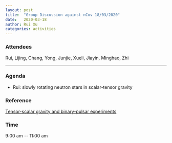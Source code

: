 ```yaml
---
layout: post
title:  "Group Discussion against nCov 18/03/2020"
date:   2020-03-18
author: Rui Xu
categories: activities
---
```



### Attendees

Rui, Lijing, Chang, Yong, Junjie, Xueli, Jiayin, Minghao, Zhi


---

### Agenda

- Rui: slowly rotating neutron stars in scalar-tensor gravity


### Reference

[Tensor-scalar gravity and binary-pulsar experiments](https://arxiv.org/abs/gr-qc/9602056)


### Time

9:00 am -- 11:00 am
